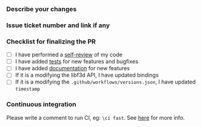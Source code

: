 ### Describe your changes

### Issue ticket number and link if any

### Checklist for finalizing the PR

- [ ] I have performed a [self-review](https://f3d.app/doc/dev/CODING_STYLE.html) of my code
- [ ] I have added [tests](https://f3d.app/doc/dev/TESTING.html) for new features and bugfixes
- [ ] I have added [documentation](https://f3d.app/) for new features
- [ ] If it is a modifying the libf3d API, I have updated bindings
- [ ] If it is a modifying the `.github/workflows/versions.json`, I have updated `timestamp`

### Continuous integration

Please write a comment to run CI, eg: `\ci fast`.
See [here](https://f3d.app/CONTRIBUTING.html#continuous-integration) for more info.
